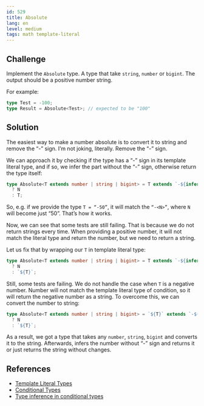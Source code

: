 ```yaml
---
id: 529
title: Absolute
lang: en
level: medium
tags: math template-literal
---
```


## Challenge

Implement the `Absolute` type. A type that take `string`, `number` or `bigint`.
The output should be a positive number string.

For example:

```typescript
type Test = -100;
type Result = Absolute<Test>; // expected to be "100"
```

## Solution

The easiest way to make a number absolute is to convert it to string and remove
the “-” sign. I’m not joking, literally. Remove the “-” sign.

We can approach it by checking if the type has a “-” sign in its template
literal type, and if so, we infer the part without the “-” sign, otherwise
return the type itself:

```typescript
type Absolute<T extends number | string | bigint> = T extends `-${infer N}`
  ? N
  : T;
```

So, e.g. if we provide the type `T = “-50”`, it will match the `“-<N>”`, where
`N` will become just “50”. That’s how it works.

Now, we can see that some tests are still failing. That is because we do not
return strings every time. When providing a positive number, it will not match
the literal type and return the number, but we need to return a string.

Let us fix that by wrapping our `T` in template literal type:

```typescript
type Absolute<T extends number | string | bigint> = T extends `-${infer N}`
  ? N
  : `${T}`;
```

Still, some tests are failing. We do not handle the case when `T` is a negative
number. Number will not match the template literal type of condition, so it will
return the negative number as a string. To overcome this, we can convert the
number to string:

```typescript
type Absolute<T extends number | string | bigint> = `${T}` extends `-${infer N}`
  ? N
  : `${T}`;
```

As a result, we got a type that takes any `number`, `string`, `bigint` and
converts it to the string. Afterwards, infers the number without “-” sign and
returns it or just returns the string without changes.

## References

- [Template Literal Types](https://www.typescriptlang.org/docs/handbook/release-notes/typescript-4-1.html#template-literal-types)
- [Conditional Types](https://www.typescriptlang.org/docs/handbook/2/conditional-types.html)
- [Type inference in conditional types](https://www.typescriptlang.org/docs/handbook/2/conditional-types.html#inferring-within-conditional-types)
